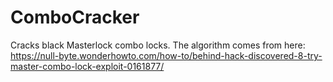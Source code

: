 # ComboCracker
Cracks black Masterlock combo locks. 
The algorithm comes from here: 
https://null-byte.wonderhowto.com/how-to/behind-hack-discovered-8-try-master-combo-lock-exploit-0161877/
